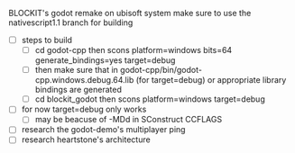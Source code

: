 BLOCKIT's godot remake
on ubisoft system make sure to use the nativescript1.1 branch for building

- [ ] steps to build
    - [ ] cd godot-cpp then scons platform=windows bits=64 generate_bindings=yes target=debug
    - [ ] then make sure that in godot-cpp/bin/godot-cpp.windows.debug.64.lib (for target=debug) or appropriate library bindings are generated
    - [ ] cd blockit_godot then scons platform=windows target=debug
- [ ] for now target=debug only works
    - [ ] may be beacuse of -MDd in SConstruct CCFLAGS
- [ ] research the godot-demo's multiplayer ping
- [ ] research heartstone's architecture